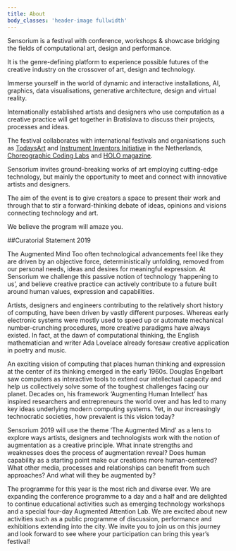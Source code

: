 ```yaml
---
title: About
body_classes: 'header-image fullwidth'
---
```


Sensorium is a festival with conference, workshops & showcase bridging the fields of computational art, design and performance.

It is the genre-defining platform to experience possible futures of the creative industry on the crossover of art, design and technology. 

Immerse yourself in the world of dynamic and interactive installations, AI, graphics, data visualisations, generative architecture, design and virtual reality. 

Internationally established artists and designers who use computation as a creative practice will get together in Bratislava to discuss their projects, processes and ideas. 

The festival collaborates with international festivals and organisations such as [TodaysArt](http://todaysart.nl/) and [Instrument Inventors Initiative](https://instrumentinventors.org) in the Netherlands, [Choreographic Coding Labs](http://choreographiccoding.org) and [HOLO magazine](http://holo-magazine.com). 

Sensorium invites ground-breaking works of art employing cutting-edge technology, but mainly the opportunity to meet and connect with innovative artists and designers. 

The aim of the event is to give creators a space to present their work and through that to stir a forward-thinking debate of ideas, opinions and visions connecting technology and art.

We believe the program will amaze you.

##Curatorial Statement 2019

The Augmented Mind
Too often technological advancements feel like they are driven by an objective force, deterministically unfolding, removed from our personal needs, ideas and desires for meaningful expression. At Sensorium we challenge this passive notion of technology ‘happening to us’, and believe creative practice can actively contribute to a future built around human values, expression and capabilities.

Artists, designers and engineers contributing to the relatively short history of computing, have been driven by vastly different purposes. Whereas early electronic systems were mostly used to speed up or automate mechanical number-crunching procedures, more creative paradigms have always existed. In fact, at the dawn of computational thinking, the English mathematician and writer Ada Lovelace already foresaw creative application in poetry and music.

An exciting vision of computing that places human thinking and expression at the center of its thinking emerged in the early 1960s. Douglas Engelbart saw computers as interactive tools to extend our intellectual capacity and help us collectively solve some of the toughest challenges facing our planet. Decades on, his framework ‘Augmenting Human Intellect’ has inspired researchers and entrepreneurs the world over and has led to many key ideas underlying modern computing systems. Yet, in our increasingly technocratic societies, how prevalent is this vision today?

Sensorium 2019 will use the theme ‘The Augmented Mind’ as a lens to explore ways artists, designers and technologists work with the notion of augmentation as a creative principle. What innate strengths and weaknesses does the process of augmentation reveal? Does human capability as a starting point make our creations more human-centered? What other media, processes and relationships can benefit from such approaches? And what will they be augmented by?

The programme for this year is the most rich and diverse ever. We are expanding the conference programme to a day and a half and are delighted to continue educational activities such as emerging technology workshops and a special four-day Augmented Attention Lab. We are excited about new activities such as a public programme of discussion, performance and exhibitions extending into the city. We invite you to join us on this journey and look forward to see where your participation can bring this year’s festival!
